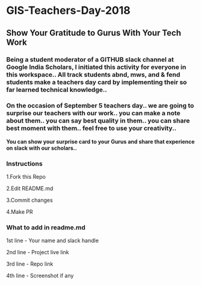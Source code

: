 # GIS-Teachers-Day-2018

## Show Your Gratitude to Gurus With Your Tech Work

### Being a student moderator of a GITHUB slack channel at Google India Scholars, I initiated this activity for everyone in this workspace.. All track students abnd, mws, and & fend students make a teachers day card by implementing their so far learned technical knowledge.. 

### On the occasion of September 5 teachers day.. we are going to surprise our teachers  with our work.. you can make a note about them.. you can say best quality in them.. you can share best moment with them.. feel free to use your creativity.. 

**You can show your surprise card to your Gurus and share that experience on slack with our scholars..**

### Instructions

1.Fork this Repo

2.Edit README.md

3.Commit changes

4.Make PR

### What to add in readme.md

1st line - Your name and slack handle

2nd line - Project live link

3rd line - Repo link

4th line - Screenshot if any 

